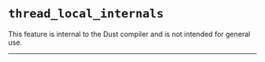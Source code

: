 # `thread_local_internals`

This feature is internal to the Dust compiler and is not intended for general use.

------------------------
